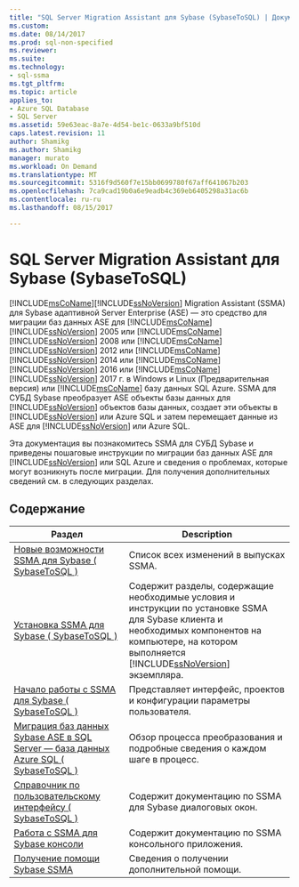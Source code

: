 ```yaml
---
title: "SQL Server Migration Assistant для Sybase (SybaseToSQL) | Документы Microsoft"
ms.custom: 
ms.date: 08/14/2017
ms.prod: sql-non-specified
ms.reviewer: 
ms.suite: 
ms.technology:
- sql-ssma
ms.tgt_pltfrm: 
ms.topic: article
applies_to:
- Azure SQL Database
- SQL Server
ms.assetid: 59e63eac-8a7e-4d54-be1c-0633a9bf510d
caps.latest.revision: 11
author: Shamikg
ms.author: Shamikg
manager: murato
ms.workload: On Demand
ms.translationtype: MT
ms.sourcegitcommit: 5316f9d560f7e15bb0699780f67aff641067b203
ms.openlocfilehash: 7ca9cad19b0a6e9eadb4c369eb6405298a31ac6b
ms.contentlocale: ru-ru
ms.lasthandoff: 08/15/2017

---
```

# <a name="sql-server-migration-assistant-for-sybase-sybasetosql"></a>SQL Server Migration Assistant для Sybase (SybaseToSQL)
[!INCLUDE[msCoName](../../includes/msconame_md.md)][!INCLUDE[ssNoVersion](../../includes/ssnoversion_md.md)] Migration Assistant (SSMA) для Sybase адаптивной Server Enterprise (ASE) — это средство для миграции баз данных ASE для [!INCLUDE[msCoName](../../includes/msconame_md.md)] [!INCLUDE[ssNoVersion](../../includes/ssnoversion_md.md)] 2005 или [!INCLUDE[msCoName](../../includes/msconame_md.md)] [!INCLUDE[ssNoVersion](../../includes/ssnoversion_md.md)] 2008 или [!INCLUDE[msCoName](../../includes/msconame_md.md)] [!INCLUDE[ssNoVersion](../../includes/ssnoversion_md.md)] 2012 или [!INCLUDE[msCoName](../../includes/msconame_md.md)] [!INCLUDE[ssNoVersion](../../includes/ssnoversion_md.md)] 2014 или [!INCLUDE[msCoName](../../includes/msconame_md.md)] [!INCLUDE[ssNoVersion](../../includes/ssnoversion_md.md)] 2016 или [!INCLUDE[msCoName](../../includes/msconame_md.md)] [!INCLUDE[ssNoVersion](../../includes/ssnoversion_md.md)] 2017 г. в Windows и Linux (Предварительная версия) или [!INCLUDE[msCoName](../../includes/msconame_md.md)] базу данных SQL Azure. SSMA для СУБД Sybase преобразует ASE объекты базы данных для [!INCLUDE[ssNoVersion](../../includes/ssnoversion_md.md)] объектов базы данных, создает эти объекты в [!INCLUDE[ssNoVersion](../../includes/ssnoversion_md.md)] или Azure SQL и затем перемещает данные из ASE для [!INCLUDE[ssNoVersion](../../includes/ssnoversion_md.md)] или Azure SQL.  
  
Эта документация вы познакомитесь SSMA для СУБД Sybase и приведены пошаговые инструкции по миграции баз данных ASE для [!INCLUDE[ssNoVersion](../../includes/ssnoversion_md.md)] или SQL Azure и сведения о проблемах, которые могут возникнуть после миграции. Для получения дополнительных сведений см. в следующих разделах.  
  
## <a name="contents"></a>Содержание  
  
|Раздел|Description|  
|-----------|---------------|  
|[Новые возможности SSMA для Sybase &#40; SybaseToSQL &#41;](../../ssma/sybase/what-s-new-in-ssma-for-sybase-sybasetosql.md)|Список всех изменений в выпусках SSMA.|  
|[Установка SSMA для Sybase &#40; SybaseToSQL &#41;](../../ssma/sybase/installing-ssma-for-sybase-sybasetosql.md)|Содержит разделы, содержащие необходимые условия и инструкции по установке SSMA для Sybase клиента и необходимых компонентов на компьютере, на котором выполняется [!INCLUDE[ssNoVersion](../../includes/ssnoversion_md.md)] экземпляра.|  
|[Начало работы с SSMA для Sybase &#40; SybaseToSQL &#41;](../../ssma/sybase/getting-started-with-ssma-for-sybase-sybasetosql.md)|Представляет интерфейс, проектов и конфигурации параметры пользователя.|  
|[Миграция баз данных Sybase ASE в SQL Server — база данных Azure SQL &#40; SybaseToSQL &#41;](../../ssma/sybase/migrating-sybase-ase-databases-to-sql-server-azure-sql-db-sybasetosql.md)|Обзор процесса преобразования и подробные сведения о каждом шаге в процесс.|  
|[Справочник по пользовательскому интерфейсу &#40; SybaseToSQL &#41;](../../ssma/sybase/user-interface-reference-sybasetosql.md)|Содержит документацию по SSMA для Sybase диалоговых окон.|  
|[Работа с SSMA для Sybase консоли](http://msdn.microsoft.com/c465e477-c479-4aa8-918d-58bf30884789)|Содержит документацию по SSMA консольного приложения.|  
|[Получение помощи Sybase SSMA](http://go.microsoft.com/fwlink/?LinkID=708538&clcid=0x409)|Сведения о получении дополнительной помощи.|  
  

